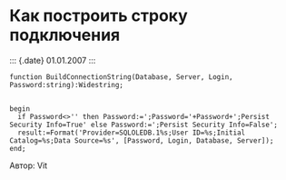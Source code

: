 Как построить строку подключения
================================

::: {.date}
01.01.2007
:::

    function BuildConnectionString(Database, Server, Login, Password:string):Widestring;

     
    begin
      if Password<>'' then Password:=';Password='+Password+';Persist Security Info=True' else Password:=';Persist Security Info=False';
      result:=Format('Provider=SQLOLEDB.1%s;User ID=%s;Initial Catalog=%s;Data Source=%s', [Password, Login, Database, Server]);
    end;

Автор: Vit
